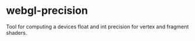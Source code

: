 # webgl-precision
Tool for computing a devices float and int precision for vertex and fragment shaders.
